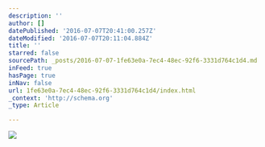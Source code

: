 ```yaml
---
description: ''
author: []
datePublished: '2016-07-07T20:41:00.257Z'
dateModified: '2016-07-07T20:11:04.884Z'
title: ''
starred: false
sourcePath: _posts/2016-07-07-1fe63e0a-7ec4-48ec-92f6-3331d764c1d4.md
inFeed: true
hasPage: true
inNav: false
url: 1fe63e0a-7ec4-48ec-92f6-3331d764c1d4/index.html
_context: 'http://schema.org'
_type: Article

---
```

![](https://the-grid-user-content.s3-us-west-2.amazonaws.com/ff7200c8-dc5a-4101-8a55-ccbdee8e028e.jpg)